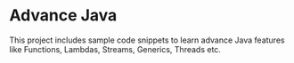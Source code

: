 # Advance Java
This project includes sample code snippets to learn advance Java features like Functions, Lambdas, Streams, Generics, Threads etc.
